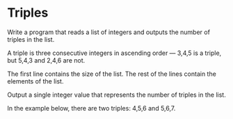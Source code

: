 # Triples
Write a program that reads a list of integers and outputs the number of triples in the list.

A triple is three consecutive integers in ascending order — 3,4,5 is a triple, but 5,4,3 and 2,4,6 are not.

The first line contains the size of the list.
The rest of the lines contain the elements of the list.

Output a single integer value that represents the number of triples in the list.

In the example below, there are two triples: 4,5,6 and 5,6,7.

